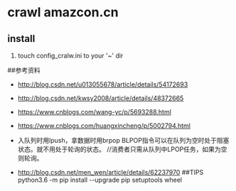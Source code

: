 # crawl amazcon.cn

## install
1. touch config_cralw.ini to your '~' dir

##参考资料
 - http://blog.csdn.net/u013055678/article/details/54172693
 - http://blog.csdn.net/kwsy2008/article/details/48372665
 - https://www.cnblogs.com/wang-yc/p/5693288.html

 - https://www.cnblogs.com/huangxincheng/p/5002794.html

 - 入队列时用lpush，拿数据时用brpop
BLPOP指令可以在队列为空时处于阻塞状态。就不用处于轮询的状态。 //消费者只需从队列中LPOP任务，如果为空则轮询。
 - http://blog.csdn.net/men_wen/article/details/62237970
##TIPS
python3.6 -m pip install --upgrade pip setuptools wheel